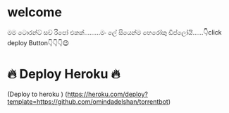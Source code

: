 # welcome
මම ටොරන්ට් සච් රිපෝ එකක්.........මං ලේ සියෙන්ම හෙරෝකු ඩිප්ලෝයි......👇click deploy Button👇👇👇😉

# 🔥 Deploy Heroku 🔥 
(Deploy to heroku ) (https://heroku.com/deploy?template=https://github.com/omindadelshan/torrentbot)
